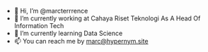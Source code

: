 - 👋 Hi, I’m @marcterrrence
- 👀 I’m currently working at Cahaya Riset Teknologi As A Head Of Information Tech
- 🌱 I’m currently learning Data Science
- 📫 You can reach me by marc@hypernym.site

<!---
marcterrrence/marcterrrence is a ✨ special ✨ repository because its `README.md` (this file) appears on your GitHub profile.
You can click the Preview link to take a look at your changes.
--->
